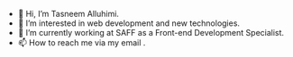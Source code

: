 - 💞️ Hi, I’m Tasneem Alluhimi.
- 👀 I’m interested in web development and new technologies.
- 🌱 I’m currently working at SAFF as a Front-end Development Specialist.
- 📫 How to reach me via my <a src=''>email</a> .

<!---
TasneemAlluhimi/TasneemAlluhimi is a ✨ special ✨ repository because its `README.md` (this file) appears on your GitHub profile.
You can click the Preview link to take a look at your changes. - ⚡ Fun fact: I love coffee and video games.
--->
